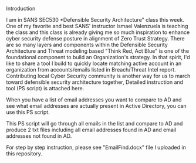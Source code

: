 Introduction

I am in SANS SEC530 *Defensible Security Architecture" class this week.  One of my favorite and best SANS' instructor Ismael Valenzuela is teaching the class and this class is already giving me so much inspiration to enhance cyber security defense posture in alignment of Zero Trust Strategy.  There are so many layers and components within the Defensible Security Architecture and Threat modeling based "Think Red, Act Blue" is one of the foundational component to build an Organization's strategy.  In that spirit, I'd like to share a tool I build to quickly locate matching active account in an organization from accounts/emails listed  in Breach/Threat Intel report. Contributing local Cyber Security community is another way for us to march toward defensible security architecture together,  Detailed instruction and tool (PS script) is attached here. 

When you have a list of email addresses you want to compare to AD and see what email addresses are actually present in Active Directory, you can use this PS script.

This PS script will go through all emails in the list and compare to AD and produce 2 txt files including all email addresses found in AD and email addresses not found in AD.

For step by step instruction, please see "EmailFind.docx" file I uploaded in this repository.


